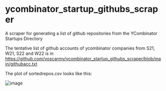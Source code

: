 # ycombinator_startup_githubs_scraper
A scraper for generating a list of github repositories from the YCombinator Startups Directory 

The tentative list of github accounts of ycombinator companies from S21, W21, S22 and W22 is in https://github.com/voscarmv/ycombinator_startup_githubs_scraper/blob/main/githubacc.txt

The plot of sortedrepos.csv looks like this:

![image](https://user-images.githubusercontent.com/2739245/180589764-7eeee86f-31f0-45ad-8b1f-a2aa5d69875b.png)

